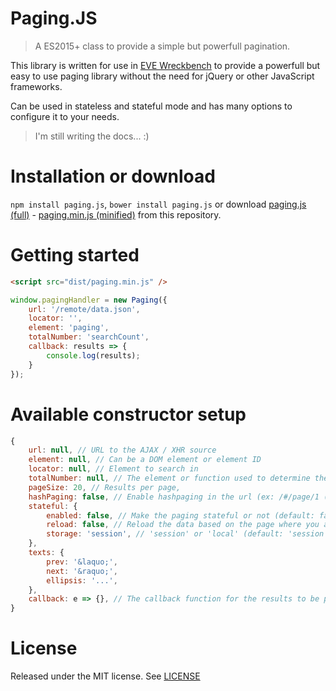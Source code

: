 # Paging.JS

> A ES2015+ class to provide a simple but powerfull pagination.

This library is written for use in [EVE Wreckbench](https://evewreckbench.com) to provide a powerfull but easy to use paging library without the need for jQuery or other JavaScript frameworks.

Can be used in stateless and stateful mode and has many options to configure it to your needs.

> I'm still writing the docs... :)

# Installation or download
`npm install paging.js`, `bower install paging.js` or download [paging.js (full)](dist/paging.js) - [paging.min.js (minified)](dist/paging.min.js) from this repository.

# Getting started

```html
<script src="dist/paging.min.js" />
```

```js
window.pagingHandler = new Paging({
    url: '/remote/data.json',
    locator: '',
    element: 'paging',
    totalNumber: 'searchCount',
    callback: results => {
        console.log(results);
    }
});
```

# Available constructor setup
```js
{
    url: null, // URL to the AJAX / XHR source
    element: null, // Can be a DOM element or element ID
    locator: null, // Element to search in
    totalNumber: null, // The element or function used to determine the page numbers
    pageSize: 20, // Results per page,
    hashPaging: false, // Enable hashpaging in the url (ex: /#/page/1 (default: false)
    stateful: {
        enabled: false, // Make the paging stateful or not (default: false)
        reload: false, // Reload the data based on the page where you are currently are (default: false),
        storage: 'session', // 'session' or 'local' (default: 'session')
    },
    texts: {
        prev: '&laquo;',
        next: '&raquo;',
        ellipsis: '...',
    },
    callback: e => {}, // The callback function for the results to be parsed
}
```

# License

Released under the MIT license. See [LICENSE](/LICENSE)